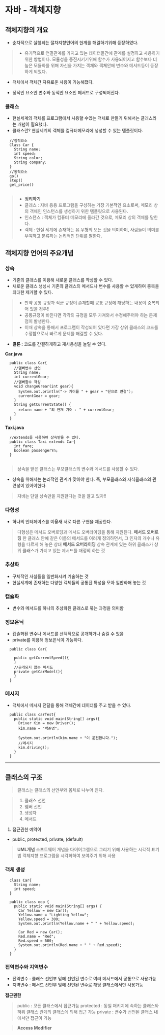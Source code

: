 # 자바 - 객체지향

## 객체지향의 개요

- 순차적으로 실행되는 절차지향언어의 한계를 해결하기위해 등장하였다.

> - 유기적으로 연결관계를 가지고 있는 데이터들간에 관계를 설정하고 사용하기위한 방법이다.
  모듈성을 증진시키기위해 함수가 사용되어지고 함수보다 더 높은 모듈화를 위해 자신을 가지는 객체와
  객체안에 변수와 메서드등이 등장하게 되었다.
  - 객체에서 객체간 자유로운 사용이 가능해졌다.
  
  
- 정적인 요소인 변수와 동적인 요소인 메서드로 구성되어진다.

### 클래스

- 현실세계의 객체를 프로그램에서 사용할 수있는 객체로 만들기 위해서는 클래스라는 개념이 필요했다.
- 클래스란? 현실세계의 객체를 컴퓨터메모리에 생성할 수 있는 템플릿이다.
```
  //정적요소
  Class Car {
    String name;
    int speed;
    String color;
    String company;
  }
  //동적요소
  go()
  stop()
  get_price()
  
```

> - **정리하기**
> - 클래스 : 자바 응용 프로그램을 구성하는 가장 기본적인 요소로써, 메모리 상의 객체인 인스턴스를 생성하기 위한 템플릿으로 사용된다.
> - 인스턴스 : 객체가 컴퓨터 메모리에 올라간 것으로, 메모리 상의 객체를 말한다.
> - 객체 : 현실 세계에 존재하는 유.무형의 모든 것을 의미하며, 사람들이 의미를 부여하고 분류하는 논리적인 단위를 말한다.

## 객체지향 언어의 주요개념

### 상속
- 기존의 클래스를 이용해 새로운 클래스를 작성할 수 있다.
- 새로운 클래스 생성시 기존의 클래스의 메서드나 변수를 사용할 수 있게하여 중복을 최대한 제거할 수 있다.

> - 만약 공통 규정과 직군 규정이 존재할때 공통 규정에 해당하는 내용이 중복되어 있을 경우!!
> - 공통규정이 바뀐다면 각각의 규정을 모두 가져와서 수정해주어야 하는 문제점이 발생한다.
> - 이때 상속을 통해서 프로그램이 작성되어 있다면 가장 상위 클래스의 코드를 수정함으로서 빠르게 문제를 해결할 수 있다.


- **결론** : 코드를 간결하게하고 재사용성을 늘릴 수 있다.

**Car.java**
```
  public class Car{
    //멤버변수 선언
    String name;
    int currentGear;
    //멤버함수 작성
    void changeGrear(int gear){
      System.out.println("-> 기어를 " + gear + "단으로 변경");
      currentGear = gear;
    }
    String getCurrentState() {
      return name + "의 현재 기어 : " + currentGear;
    }
  }
```

**Taxi.java**
```
  //extends를 사용하여 상속받을 수 있다.
  public class Taxi extends Car{
    int fare;
    boolean passengerYn;
  }
  
```
> 상속을 받은 클래스는 부모클래스의 변수와 메서드를 사용할 수 있다.


- 상속을 위해서는 논리적인 관계가 맞아야 한다. 즉, 부모클래스와 자식클래스의 관련성이 있어야한다.

> 자바는 단일 상속만을 지원한다는 것을 알고 있자!!


### 다형성

- 하나의 인터페이스를 이욯새 서로 다른 구현을 제공한다.
> 다형성은 메서드 오버로딩과 메서드 오버라이딩을 통해 지원된다.
> **메서드 오버로딩**
> 한 클래스 안에 같은 이름의 메서드를 여러개 정의하면서, 그 인자의 개수나 유형을 다르게 해 놓은 상태
> **메서드 오버라이딩**
> 상속 관계에 있는 하위 클래스가 상위 클래스가 가지고 있는 메서드를 재정의 하는 것

### 추상화

- 구체적인 사실들을 일반화시켜 기술하는 것
- 현실세계에 존재하는 다양한 객체들의 공통된 특성을 모아 일반화해 놓는 것

### 캡슐화

- 변수와 메서드를 하나의 추상화된 클래스로 묶는 과정을 의미함

### 정보은닉

- 캡슐화된 변수나 메서드를 선택적으로 공개하거나 숨길 수 있음
- private를 이용해 정보은닉이 가능하다.

```
  public class Car{
    
    public getCurrentSpeed(){
    }
    //공개되지 않는 메서드
    private getCarModel(){
    }
  }
```

### 메시지

- 객체에서 메시지 전달을 통해 객체간에 데이터를 주고 받을 수 있다.
```
  public class carTest{
    public static void main(String[] args){
      Driver Kim = new Driver();
      kim.name = "박준영";
      
      System.out.println(kim.name + "이 운전합니다.");
      //메시지 
      kim.driving();
    }
  }
```
-----

## 클래스의 구조

> 클래스는 클래스의 선언부와 몸체로 나누어 진다.

> 1. 클래스 선언
> 2. 멤버 선언
> 3. 생성자
> 4. 메서드

1. 접근권한 예약어
- public, protected, private, (default)

> **UML개념**
> 소프트웨어 개념을 다이어그램으로 그리기 위해 사용하는 시각적 표기법
> 객체지향 프로그램을 시각화하여 보여주기 위해 사용


### 객체 생성

```
  class Car{
    String name;
    int speed;
  }

  public class oop {
    public static void main(String[] args) {
      Car Yellow = new Car();
      Yellow.name = "Lighting Yellow";
      Yellow.speed = 300;
      System.out.println(Yellow.name + " " + Yellow.speed);

      Car Red = new Car();
      Red.name = "Red";
      Red.speed = 500;
      System.out.println(Red.name + " " + Red.speed);
    }
  }
```

### 전역변수와 지역변수

- 전역변수 : 클래스 선언부 밑에 선언된 변수로 여러 메서드에서 공통으로 사용가능
- 지역변수 : 메서드 선언부 및에 선언된 변수로 해당 클래스에서만 사용가능

**접근권한**
> public : 모든 클래스에서 접근가능
> protected : 동일 패키지에 속하는 클래스와 하위 클래스 관계의 클래스에 의해 접근 가능
> private : 변수가 선언된 클래스 내에서만 접근이 가능

> **Access Modifier**
